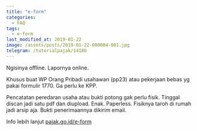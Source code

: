 ```yaml
---
title: "e-form"
categories:
  - FAQ
tags:
  - e-form
last_modified_at: 2019-01-22
image: /assets/posts/2019-01-22-000004-001.jpg
telegram: /tutorialpajak/14186
---
```

Ngisinya offline. Lapornya online. 

Khusus buat WP Orang Pribadi usahawan (pp23) atau pekerjaan bebas yg pakai formulir 1770. Ga perlu ke KPP. 

Pencatatan peredaran usaha atau bukti potong gak perlu fisik. Tinggal discan jadi satu pdf dan diupload. Enak. Paperless. Fisiknya taroh di rumah jadi arsip aja. Bukti penerimaannya dikirim email.

Info lebih lanjut [pajak.go.id/e-form](http://pajak.go.id/e-form)




